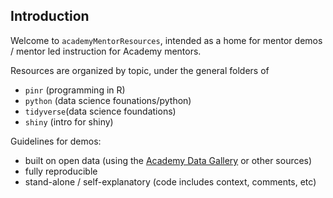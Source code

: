 ## Introduction

Welcome to `academyMentorResources`, intended as a home for mentor demos / mentor led instruction for Academy mentors.

Resources are organized by topic, under the general folders of

- `pinr` (programming in R)
- `python` (data science founations/python)
- `tidyverse`(data science foundations)
- `shiny` (intro for shiny)

Guidelines for demos:

- built on open data (using the [Academy Data Gallery](https://posit-academy.quarto.pub/data-gallery/) or other sources)
- fully reproducible
- stand-alone / self-explanatory (code includes context, comments, etc)
